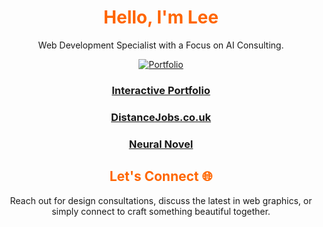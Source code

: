 <div align="center">

# <span style="color: #ff6600;">Hello, I'm Lee</span>

Web Development Specialist with a Focus on AI Consulting.

[![Portfolio](https://img.shields.io/badge/-Portfolio-black?style=flat-square&logo=web)](https://leejackson.info/)

### [Interactive Portfolio](https://leejackson.info/)
### [DistanceJobs.co.uk](https://www.distancejobs.co.uk/) 
### [Neural Novel](https://neuralnovel.com/)



## <span style="color: #ff6600;">Let's Connect 🌐 </span>

Reach out for design consultations, discuss the latest in web graphics, or simply connect to craft something beautiful together.

</div>
